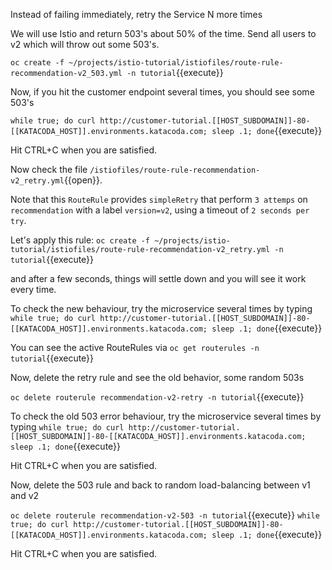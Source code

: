 Instead of failing immediately, retry the Service N more times

We will use Istio and return 503's about 50% of the time. Send all users to v2 which will throw out some 503's.

`oc create -f ~/projects/istio-tutorial/istiofiles/route-rule-recommendation-v2_503.yml -n tutorial`{{execute}}

Now, if you hit the customer endpoint several times, you should see some 503's

`while true; do curl http://customer-tutorial.[[HOST_SUBDOMAIN]]-80-[[KATACODA_HOST]].environments.katacoda.com; sleep .1; done`{{execute}}

Hit CTRL+C when you are satisfied.

Now check the file `/istiofiles/route-rule-recommendation-v2_retry.yml`{{open}}.

Note that this `RouteRule` provides `simpleRetry` that perform `3 attemps` on `recommendation` with a label `version=v2`, using a timeout of `2 seconds per try`.

Let's apply this rule: `oc create -f ~/projects/istio-tutorial/istiofiles/route-rule-recommendation-v2_retry.yml -n tutorial`{{execute}}

and after a few seconds, things will settle down and you will see it work every time.

To check the new behaviour, try the microservice several times by typing `while true; do curl http://customer-tutorial.[[HOST_SUBDOMAIN]]-80-[[KATACODA_HOST]].environments.katacoda.com; sleep .1; done`{{execute}}

You can see the active RouteRules via `oc get routerules -n tutorial`{{execute}}

Now, delete the retry rule and see the old behavior, some random 503s

`oc delete routerule recommendation-v2-retry -n tutorial`{{execute}}

To check the old 503 error behaviour, try the microservice several times by typing `while true; do curl http://customer-tutorial.[[HOST_SUBDOMAIN]]-80-[[KATACODA_HOST]].environments.katacoda.com; sleep .1; done`{{execute}}

Hit CTRL+C when you are satisfied.

Now, delete the 503 rule and back to random load-balancing between v1 and v2

`oc delete routerule recommendation-v2-503 -n tutorial`{{execute}}
`while true; do curl http://customer-tutorial.[[HOST_SUBDOMAIN]]-80-[[KATACODA_HOST]].environments.katacoda.com; sleep .1; done`{{execute}}

Hit CTRL+C when you are satisfied.